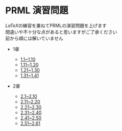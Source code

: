 # PRML 演習問題

$LaTeX$の練習を兼ねてPRMLの演習問題を上げます  
間違いや不十分な点があると思いますがご了承ください  
前から順には解いていません

- 1章
  - [1.1~1.10](https://meiml.github.io/prml_exercise/ch01/ch01_1.pdf)
  - [1.11~1.20](https://meiml.github.io/prml_exercise/ch01/ch01_2.pdf)
  - [1.21~1.30](https://meiml.github.io/prml_exercise/ch01/ch01_3.pdf)
  - [1.31~1.41](https://meiml.github.io/prml_exercise/ch01/ch01_4.pdf)
  
- 2章
  - [2.1~2.10](https://meiml.github.io/prml_exercise/ch02/ch02_1.pdf)
  - [2.11~2.20](https://meiml.github.io/prml_exercise/ch02/ch02_2.pdf)
  - [2.21~2.30](https://meiml.github.io/prml_exercise/ch02/ch02_3.pdf)
  - [2.31~2.40](https://meiml.github.io/prml_exercise/ch02/ch02_4.pdf)
  - [2.41~2.50](https://meiml.github.io/prml_exercise/ch02/ch02_5.pdf)
  - [2.51~2.61](https://meiml.github.io/prml_exercise/ch02/ch02_6.pdf)